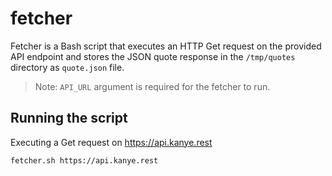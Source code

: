 # fetcher

Fetcher is a Bash script that executes an HTTP Get request on the provided
API endpoint and stores the JSON quote response in the `/tmp/quotes` directory
as `quote.json` file.

> Note: `API_URL` argument is required for the fetcher to run.

## Running the script

Executing a Get request on https://api.kanye.rest
```bash
fetcher.sh https://api.kanye.rest
```
